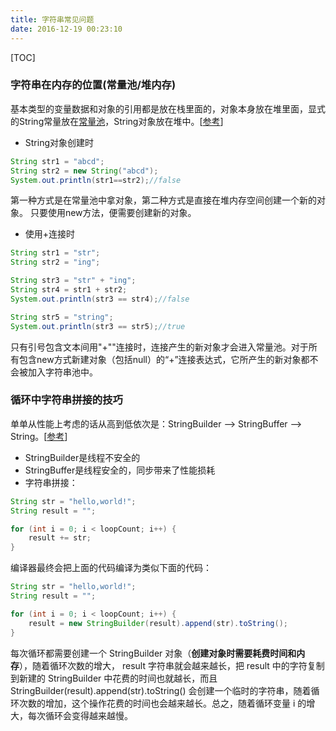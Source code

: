 ```yaml
---
title: 字符串常见问题
date: 2016-12-19 00:23:10
---
```

[TOC]

### 字符串在内存的位置(常量池/堆内存)
基本类型的变量数据和对象的引用都是放在栈里面的，对象本身放在堆里面，显式的String常量放在[常量池](http://blog.csdn.net/olanlanxiari/article/details/8104505)，String对象放在堆中。[[参考](http://www.cnblogs.com/holten/p/5782596.html)]

- String对象创建时
```java
String str1 = "abcd";
String str2 = new String("abcd");
System.out.println(str1==str2);//false
```
第一种方式是在常量池中拿对象，第二种方式是直接在堆内存空间创建一个新的对象。
只要使用new方法，便需要创建新的对象。

- 使用+连接时  
```java
String str1 = "str";
String str2 = "ing";

String str3 = "str" + "ing";
String str4 = str1 + str2;
System.out.println(str3 == str4);//false

String str5 = "string";
System.out.println(str3 == str5);//true
```
只有引号包含文本间用"+""连接时，连接产生的新对象才会进入常量池。对于所有包含new方式新建对象（包括null）的“+”连接表达式，它所产生的新对象都不会被加入字符串池中。

### 循环中字符串拼接的技巧
单单从性能上考虑的话从高到低依次是：StringBuilder --> StringBuffer --> String。[[参考](http://blog.csdn.net/shfqbluestone/article/details/34188325)]

- StringBuilder是线程不安全的
- StringBuffer是线程安全的，同步带来了性能损耗
- 字符串拼接：
```java
String str = "hello,world!";
String result = "";

for (int i = 0; i < loopCount; i++) {
    result += str;
}
```
编译器最终会把上面的代码编译为类似下面的代码：
```java
String str = "hello,world!";
String result = "";

for (int i = 0; i < loopCount; i++) {
    result = new StringBuilder(result).append(str).toString();
}
```
每次循环都需要创建一个 StringBuilder 对象（**创建对象时需要耗费时间和内存**），随着循环次数的增大， result 字符串就会越来越长，把 result 中的字符复制到新建的 StringBuilder 中花费的时间也就越长，而且StringBuilder(result).append(str).toString() 会创建一个临时的字符串，随着循环次数的增加，这个操作花费的时间也会越来越长。总之，随着循环变量 i 的增大，每次循环会变得越来越慢。
